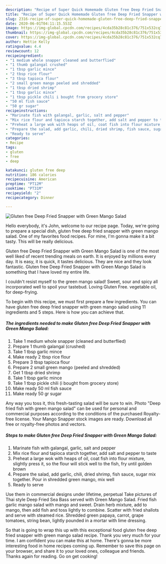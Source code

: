 ```yaml
---
description: "Recipe of Super Quick Homemade Gluten free Deep Fried Snapper with Green Mango Salad"
title: "Recipe of Super Quick Homemade Gluten free Deep Fried Snapper with Green Mango Salad"
slug: 2316-recipe-of-super-quick-homemade-gluten-free-deep-fried-snapper-with-green-mango-salad
date: 2020-06-01T04:11:15.553Z
image: https://img-global.cpcdn.com/recipes/4cda35b28c81c376/751x532cq70/gluten-free-deep-fried-snapper-with-green-mango-salad-recipe-main-photo.jpg
thumbnail: https://img-global.cpcdn.com/recipes/4cda35b28c81c376/751x532cq70/gluten-free-deep-fried-snapper-with-green-mango-salad-recipe-main-photo.jpg
cover: https://img-global.cpcdn.com/recipes/4cda35b28c81c376/751x532cq70/gluten-free-deep-fried-snapper-with-green-mango-salad-recipe-main-photo.jpg
author: Hettie Kelly
ratingvalue: 4.4
reviewcount: 12
recipeingredient:
- "1 medium whole snapper cleaned and butterflied"
- "1 thumb galangal crushed"
- "1 tbsp garlic mince"
- "2 tbsp rice flour"
- "3 tbsp tapioca flour"
- "2 small green mango peeled and shredded"
- "1 tbsp dried shrimp"
- "1 tbsp garlic mince"
- "1 tbsp pickle chili i bought from grocery store"
- "50 ml fish sauce"
- "50 gr sugar"
recipeinstructions:
- "Marinate fish with galangal, garlic, salt and pepper"
- "Mix rice flour and tapioca starch together, add salt and pepper to taste"
- "Preheat a large wok with heaps of oil, coat fish into flour mixture, slightly press it, so the flour will stick well to the fish, fry until golden brown"
- "Prepare the salad, add garlic, chili, dried shrimp, fish sauce, sugar mix together. Pour in shredded green mango, mix well"
- "Ready to serve"
categories:
- Recipe
tags:
- gluten
- free
- deep

katakunci: gluten free deep 
nutrition: 186 calories
recipecuisine: American
preptime: "PT12M"
cooktime: "PT31M"
recipeyield: "2"
recipecategory: Dinner

---
```



![Gluten free Deep Fried Snapper with Green Mango Salad](https://img-global.cpcdn.com/recipes/4cda35b28c81c376/751x532cq70/gluten-free-deep-fried-snapper-with-green-mango-salad-recipe-main-photo.jpg)

Hello everybody, it's John, welcome to our recipe page. Today, we're going to prepare a special dish, gluten free deep fried snapper with green mango salad. One of my favorites food recipes. For mine, I'm gonna make it a bit tasty. This will be really delicious.

Gluten free Deep Fried Snapper with Green Mango Salad is one of the most well liked of recent trending meals on earth. It is enjoyed by millions every day. It is easy, it is quick, it tastes delicious. They are nice and they look fantastic. Gluten free Deep Fried Snapper with Green Mango Salad is something that I have loved my entire life.

I couldn&#39;t resist myself to the green mango salad! Sweet, sour and spicy all incorporated well to spoil your tastebud. Loving Gluten Free. vegetable oil, for deep-frying.


To begin with this recipe, we must first prepare a few ingredients. You can have gluten free deep fried snapper with green mango salad using 11 ingredients and 5 steps. Here is how you can achieve that.

<!--inarticleads1-->

##### The ingredients needed to make Gluten free Deep Fried Snapper with Green Mango Salad:

1. Take 1 medium whole snapper (cleaned and butterflied)
1. Prepare 1 thumb galangal (crushed)
1. Take 1 tbsp garlic mince
1. Make ready 2 tbsp rice flour
1. Prepare 3 tbsp tapioca flour
1. Prepare 2 small green mango (peeled and shredded)
1. Get 1 tbsp dried shrimp
1. Take 1 tbsp garlic mince
1. Take 1 tbsp pickle chili (i bought from grocery store)
1. Make ready 50 ml fish sauce
1. Make ready 50 gr sugar


Any way you toss it, this fresh-tasting salad will be sure to win. Photo &#34;Deep fried fish with green mango salad&#34; can be used for personal and commercial purposes according to the conditions of the purchased Royalty-free license. Your Mango Snapper stock images are ready. Download all free or royalty-free photos and vectors. 

<!--inarticleads2-->

##### Steps to make Gluten free Deep Fried Snapper with Green Mango Salad:

1. Marinate fish with galangal, garlic, salt and pepper
1. Mix rice flour and tapioca starch together, add salt and pepper to taste
1. Preheat a large wok with heaps of oil, coat fish into flour mixture, slightly press it, so the flour will stick well to the fish, fry until golden brown
1. Prepare the salad, add garlic, chili, dried shrimp, fish sauce, sugar mix together. Pour in shredded green mango, mix well
1. Ready to serve


Use them in commercial designs under lifetime, perpetual Take pictures of Thai style Deep Fried Sea Bass served with Green Mango Salad. Fried fish garlic mango salad with mango and sweet. Drain herb mixture, add to mango, then add fish and toss lightly to combine. Scatter with fried shallots and serve with steamed rice. Shredded green papaya, carrot, grape tomatoes, string bean, lightly pounded in a mortar with lime dressing. 

So that is going to wrap this up with this exceptional food gluten free deep fried snapper with green mango salad recipe. Thank you very much for your time. I am confident you can make this at home. There's gonna be more interesting food in home recipes coming up. Remember to save this page on your browser, and share it to your loved ones, colleague and friends. Thanks again for reading. Go on get cooking!
